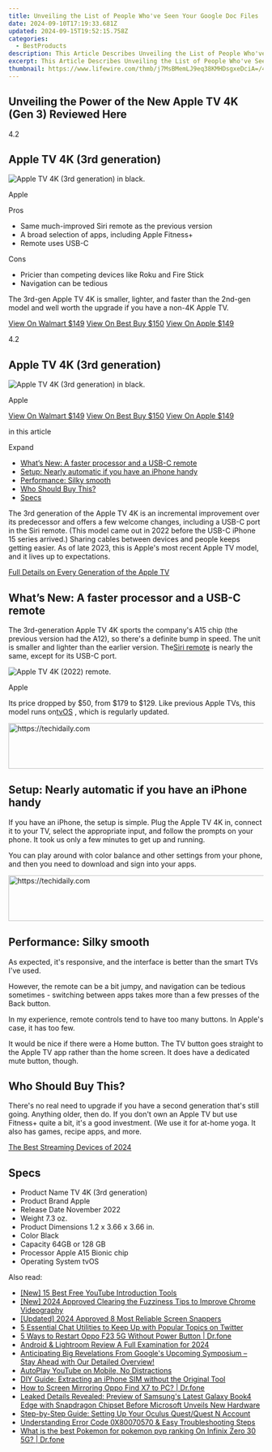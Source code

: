 ```yaml
---
title: Unveiling the List of People Who've Seen Your Google Doc Files
date: 2024-09-10T17:19:33.681Z
updated: 2024-09-15T19:52:15.758Z
categories:
  - BestProducts
description: This Article Describes Unveiling the List of People Who've Seen Your Google Doc Files
excerpt: This Article Describes Unveiling the List of People Who've Seen Your Google Doc Files
thumbnail: https://www.lifewire.com/thmb/j7MsBMemLJ9eq38KMHDsgxeDciA=/400x300/filters:no_upscale():max_bytes(150000):strip_icc():format(webp)/Activity-Dashboard-MacBook-5525643-edbffba90a12448fb98179e6cfdead71.jpg
---
```


## Unveiling the Power of the New Apple TV 4K (Gen 3) Reviewed Here

4.2

## Apple TV 4K (3rd generation)

![Apple TV 4K (3rd generation) in black.](https://www.lifewire.com/thmb/PMWiO3uK4kAyMWonTkcJc4jYtns=/1000x1000/filters:no_upscale():max_bytes(150000):strip_icc():format(webp)/Apple-TV-4K-square-e1e058e7be4144b6a86af259c527fca2.jpg)

Apple

 Pros

* Same much-improved Siri remote as the previous version
* A broad selection of apps, including Apple Fitness+
* Remote uses USB-C

 Cons

* Pricier than competing devices like Roku and Fire Stick
* Navigation can be tedious

 The 3rd-gen Apple TV 4K is smaller, lighter, and faster than the 2nd-gen model and well worth the upgrade if you have a non-4K Apple TV.

[View On Walmart $149](https://www.walmart.com/ip/1779214586) [View On Best Buy $150](https://shop-links.co/link/?exclusive=1&publisher_slug=itechdaily19598&url=https%3A%2F%2Fwww.bestbuy.com%2Fsite%2F6500685.p) [View On Apple $149](https://www.apple.com/shop/buy-tv/apple-tv-4k/128gb)

4.2

## Apple TV 4K (3rd generation)

![Apple TV 4K (3rd generation) in black.](https://www.lifewire.com/thmb/E9ToYu7OFmeMsIjBWnuzcAh6msA=/450x450/filters:no_upscale():max_bytes(150000):strip_icc():format(webp)/Apple-TV-4K-square-e1e058e7be4144b6a86af259c527fca2.jpg)

Apple

[View On Walmart $149](https://www.walmart.com/ip/1779214586) [View On Best Buy $150](https://shop-links.co/link/?exclusive=1&publisher_slug=itechdaily19598&url=https%3A%2F%2Fwww.bestbuy.com%2Fsite%2F6500685.p) [View On Apple $149](https://www.apple.com/shop/buy-tv/apple-tv-4k/128gb)

 in this article

 Expand

* [What’s New: A faster processor and a USB-C remote](https://www.lifewire.com/#toc-whats-new-a-faster-processor-and-a-usb-c-remote)
* [Setup: Nearly automatic if you have an iPhone handy](https://www.lifewire.com/#toc-setup-nearly-automatic-if-you-have-an-iphone-handy)
* [Performance: Silky smooth](https://www.lifewire.com/#toc-performance-silky-smooth)
* [Who Should Buy This?](https://www.lifewire.com/#toc-who-should-buy-this)
* [Specs](https://www.lifewire.com/#toc-full-spec)

 The 3rd generation of the Apple TV 4K is an incremental improvement over its predecessor and offers a few welcome changes, including a USB-C port in the Siri remote. (This model came out in 2022 before the USB-C iPhone 15 series arrived.) Sharing cables between devices and people keeps getting easier. As of late 2023, this is Apple's most recent Apple TV model, and it lives up to expectations.

[Full Details on Every Generation of the Apple TV](https://www.lifewire.com/comparing-models-of-apple-tv-1999427)

## What’s New: A faster processor and a USB-C remote

 The 3rd-generation Apple TV 4K sports the company's A15 chip (the previous version had the A12), so there's a definite bump in speed. The unit is smaller and lighter than the earlier version. The[Siri remote](https://www.apple.com/shop/product/MNC73AM/A/siri-remote?fnode=258edd37bcbf2e59b54e4550bd47400b8141f5ead7d8e35942c4c4fc0665243cad510ef9986ee74b4ba4c40c28f229c3c01f602f14ed6c8c4d38856b532ec76858b83df2cb6d50f38de7f589e180ddbf2812fc6f12854c98c1ae402b8d9d1e35) is nearly the same, except for its USB-C port.

![Apple TV 4K (2022) remote.](https://www.lifewire.com/thmb/lkClgCak0JXERQFXBIvUTkArBYs=/1500x0/filters:no_upscale():max_bytes(150000):strip_icc():format(webp)/Apple-TV-4K-Siri-Remote-close-up-221018-beeb95c52a6043408f96630ca39f037c.jpg)

Apple

 Its price dropped by $50, from $179 to $129\. Like previous Apple TVs, this model runs on[tvOS](https://www.lifewire.com/what-is-tvos-4690282) , which is regularly updated.

<!-- affiliate ads begin -->
<a href="https://ephamedtechinc.pxf.io/c/5597632/2136625/26400" target="_top" id="2136625">
  <img src="//a.impactradius-go.com/display-ad/26400-2136625" border="0" alt="https://techidaily.com" width="728" height="90"/>
</a>
<img height="0" width="0" src="https://ephamedtechinc.pxf.io/i/5597632/2136625/26400" style="position:absolute;visibility:hidden;" border="0" />
<!-- affiliate ads end -->

## Setup: Nearly automatic if you have an iPhone handy

 If you have an iPhone, the setup is simple. Plug the Apple TV 4K in, connect it to your TV, select the appropriate input, and follow the prompts on your phone. It took us only a few minutes to get up and running.

 You can play around with color balance and other settings from your phone, and then you need to download and sign into your apps.

<!-- affiliate ads begin -->
<a href="https://smilemakers.pxf.io/c/5597632/2123901/26106" target="_top" id="2123901">
  <img src="//a.impactradius-go.com/display-ad/26106-2123901" border="0" alt="https://techidaily.com" width="728" height="90"/>
</a>
<img height="0" width="0" src="https://smilemakers.pxf.io/i/5597632/2123901/26106" style="position:absolute;visibility:hidden;" border="0" />
<!-- affiliate ads end -->

## Performance: Silky smooth

 As expected, it's responsive, and the interface is better than the smart TVs I've used.

 However, the remote can be a bit jumpy, and navigation can be tedious sometimes - switching between apps takes more than a few presses of the Back button.

 In my experience, remote controls tend to have too many buttons. In Apple's case, it has too few.

 It would be nice if there were a Home button. The TV button goes straight to the Apple TV app rather than the home screen. It does have a dedicated mute button, though.

## Who Should Buy This?

 There's no real need to upgrade if you have a second generation that's still going. Anything older, then do. If you don't own an Apple TV but use Fitness+ quite a bit, it's a good investment. (We use it for at-home yoga. It also has games, recipe apps, and more.

[The Best Streaming Devices of 2024](https://www.lifewire.com/best-streaming-devices-8682806)

## Specs

* Product Name  TV 4K (3rd generation)
* Product Brand  Apple
* Release Date  November 2022
* Weight  7.3 oz.
* Product Dimensions  1.2 x 3.66 x 3.66 in.
* Color  Black
* Capacity  64GB or 128 GB
* Processor  Apple A15 Bionic chip
* Operating System  tvOS

<ins class="adsbygoogle"
     style="display:block"
     data-ad-format="autorelaxed"
     data-ad-client="ca-pub-7571918770474297"
     data-ad-slot="1223367746"></ins>

<ins class="adsbygoogle"
     style="display:block"
     data-ad-client="ca-pub-7571918770474297"
     data-ad-slot="8358498916"
     data-ad-format="auto"
     data-full-width-responsive="true"></ins>

<span class="atpl-alsoreadstyle">Also read:</span>
<div><ul>
<li><a href="https://youtube-videos.techidaily.com/new-15-best-free-youtube-introduction-tools/"><u>[New] 15 Best Free YouTube Introduction Tools</u></a></li>
<li><a href="https://facebook-videos.techidaily.com/new-2024-approved-clearing-the-fuzziness-tips-to-improve-chrome-videography/"><u>[New] 2024 Approved Clearing the Fuzziness Tips to Improve Chrome Videography</u></a></li>
<li><a href="https://digital-screen-recording.techidaily.com/updated-2024-approved-8-most-reliable-screen-snappers/"><u>[Updated] 2024 Approved 8 Most Reliable Screen Snappers</u></a></li>
<li><a href="https://technical-tips.techidaily.com/5-essential-chat-utilities-to-keep-up-with-popular-topics-on-twitter/"><u>5 Essential Chat Utilities to Keep Up with Popular Topics on Twitter</u></a></li>
<li><a href="https://phone-solutions.techidaily.com/5-ways-to-restart-oppo-f23-5g-without-power-button-drfone-by-drfone-reset-android-reset-android/"><u>5 Ways to Restart Oppo F23 5G Without Power Button | Dr.fone</u></a></li>
<li><a href="https://fox-glue.techidaily.com/android-and-lightroom-review-a-full-examination-for-2024/"><u>Android & Lightroom Review A Full Examination for 2024</u></a></li>
<li><a href="https://technical-tips.techidaily.com/1722897015805-anticipating-big-revelations-from-googles-upcoming-symposium-stay-ahead-with-our-detailed-overview/"><u>Anticipating Big Revelations From Google's Upcoming Symposium – Stay Ahead with Our Detailed Overview!</u></a></li>
<li><a href="https://youtube-lab.techidaily.com/lay-youtube-on-mobile-no-distractions/"><u>AutoPlay YouTube on Mobile, No Distractions</u></a></li>
<li><a href="https://technical-tips.techidaily.com/diy-guide-extracting-an-iphone-sim-without-the-original-tool/"><u>DIY Guide: Extracting an iPhone SIM without the Original Tool</u></a></li>
<li><a href="https://screen-mirror.techidaily.com/how-to-screen-mirroring-oppo-find-x7-to-pc-drfone-by-drfone-android/"><u>How to Screen Mirroring Oppo Find X7 to PC? | Dr.fone</u></a></li>
<li><a href="https://hardware-updates.techidaily.com/leaked-details-revealed-preview-of-samsungs-latest-galaxy-book4-edge-with-snapdragon-chipset-before-microsoft-unveils-new-hardware/"><u>Leaked Details Revealed: Preview of Samsung's Latest Galaxy Book4 Edge with Snapdragon Chipset Before Microsoft Unveils New Hardware</u></a></li>
<li><a href="https://technical-tips.techidaily.com/step-by-step-guide-setting-up-your-oculus-questquest-n-account/"><u>Step-by-Step Guide: Setting Up Your Oculus Quest/Quest N Account</u></a></li>
<li><a href="https://technical-tips.techidaily.com/1722897213254-understanding-error-code-0x80070570-and-easy-troubleshooting-steps/"><u>Understanding Error Code 0X80070570 & Easy Troubleshooting Steps</u></a></li>
<li><a href="https://android-pokemon-go.techidaily.com/what-is-the-best-pokemon-for-pokemon-pvp-ranking-on-infinix-zero-30-5g-drfone-by-drfone-virtual-android/"><u>What is the best Pokemon for pokemon pvp ranking On Infinix Zero 30 5G? | Dr.fone</u></a></li>
</ul></div>

